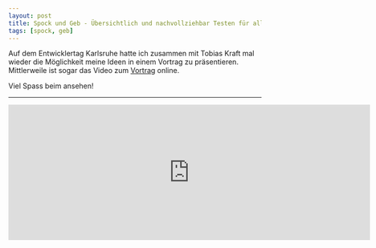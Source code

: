 ```yaml
---
layout: post
title: Spock und Geb - Übersichtlich und nachvollziehbar Testen für alle!
tags: [spock, geb]
---
```


Auf dem Entwicklertag Karlsruhe hatte ich zusammen mit Tobias Kraft mal wieder die Möglichkeit meine Ideen in einem Vortrag 
zu präsentieren. Mittlerweile ist sogar das Video zum [Vortrag](https://entwicklertag.de/karlsruhe/2015/spock-und-geb-bersichtlich-und-nachvollziehbar-testen-f-r-alle) online. 

Viel Spass beim ansehen!

----

<iframe allowfullscreen="" frameborder="0" height="270" src="https://www.youtube.com/embed/L75DdPon5Gk" width="720"></iframe>

<script async class="speakerdeck-embed" data-id="a5e3259364ba4c1dafc4a89890209bf2" data-ratio="1.41436464088398" src="//speakerdeck.com/assets/embed.js"></script>
